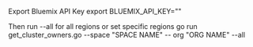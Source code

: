 Export Bluemix API Key
export BLUEMIX_API_KEY=""

Then run --all for all regions or set specific regions
go run get_cluster_owners.go --space "SPACE NAME" -- org "ORG NAME" --all
